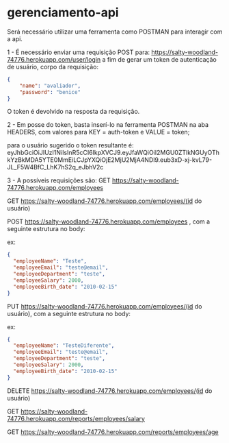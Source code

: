
# gerenciamento-api

Será necessário utilizar uma ferramenta como POSTMAN para interagir com a api.

1 - É necessário enviar uma requisição POST para: 
https://salty-woodland-74776.herokuapp.com/user/login
a fim de gerar um token de autenticação de usuário, corpo da requisição:
```json
{
    "name": "avaliador",
    "password": "benice"
}
```
O token é devolvido na resposta da requisição.

2 - Em posse do token, basta inserí-lo na ferramenta POSTMAN na aba HEADERS, com valores para KEY = auth-token
e VALUE = token; 

para o usuário sugerido o token resultante é: 
eyJhbGciOiJIUzI1NiIsInR5cCI6IkpXVCJ9.eyJfaWQiOiI2MGU0ZTlkNGUyOThkYzBkMDA5YTE0MmEiLCJpYXQiOjE2MjU2MjA4NDl9.eub3xD-xj-kvL79-JL_F5W4BfC_LhK7hS2q_eJbhV2c

3 - A possíveis requisições são:
GET https://salty-woodland-74776.herokuapp.com/employees

GET https://salty-woodland-74776.herokuapp.com/employees/(id do usuário)

POST https://salty-woodland-74776.herokuapp.com/employees , com a seguinte estrutura no body:

  ex: 
  ```json
  {
    "employeeName": "Teste",
    "employeeEmail": "teste@email",
    "employeeDepartment": "teste",
    "employeeSalary": 2000,
    "employeeBirth_date": "2010-02-15"
  }
  ```
PUT https://salty-woodland-74776.herokuapp.com/employees/(id do usuário), com a seguinte estrutura no body:

  ex:
  ```json
  {
    "employeeName": "TesteDiferente",
    "employeeEmail": "teste@email",
    "employeeDepartment": "teste",
    "employeeSalary": 2000,
    "employeeBirth_date": "2010-02-15"
  }
  ```
  DELETE https://salty-woodland-74776.herokuapp.com/employees/(id do usuário)
  
  GET https://salty-woodland-74776.herokuapp.com/reports/employees/salary
  
  GET https://salty-woodland-74776.herokuapp.com/reports/employees/age
